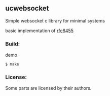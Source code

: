## ucwebsocket

Simple websocket c library for minimal systems

basic implementation of [rfc6455](https://tools.ietf.org/html/rfc6455)

### Build:
demo
```
$ make

```

### License:
Some parts are licensed by their authors.
